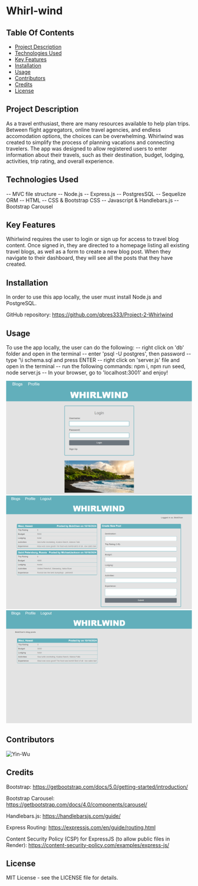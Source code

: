 # Whirl-wind

## Table Of Contents

- [Project Description](#projectdescription)
- [Technologies Used](#technologiesused)
- [Key Features](#keyfeatures)
- [Installation](#installation)
- [Usage](#usage)
- [Contributors](#contributors) 
- [Credits](#credits)
- [License](#license)

## Project Description

As a travel enthusiast, there are many resources available to help plan trips. Between flight aggregators, online travel agencies, and endless accomodation options, the choices can be overwhelming. Whirlwind was created to simplify the process of planning vacations and connecting travelers. The app was designed to allow registered users to enter information about their travels, such as their destination, budget, lodging, activities, trip rating, and overall experience. 

## Technologies Used

-- MVC file structure
-- Node.js
-- Express.js
-- PostgresSQL
-- Sequelize ORM
-- HTML
-- CSS & Bootstrap CSS
-- Javascript & Handlebars.js
-- Bootstrap Carousel

## Key Features

Whirlwind requires the user to login or sign up for access to travel blog content. Once signed in, they are directed to a homepage listing all existing travel blogs, as well as a form to create a new blog post. When they navigate to their dashboard, they will see all the posts that they have created.

## Installation

In order to use this app locally, the user must install Node.js and PostgreSQL. 

GitHub repository:
https://github.com/qbres333/Project-2-Whirlwind

## Usage

To use the app locally, the user can do the following:
    -- right click on 'db' folder and open in the terminal
    -- enter 'psql -U postgres', then password
    -- type '\i schema.sql and press ENTER
    -- right click on 'server.js' file and open in the terminal
    -- run the following commands: npm i, npm run seed, node server.js
    -- In your browser, go to 'localhost:3001' and enjoy!

![login page](/img/homepage.png) 
![landing page after sign in](/img/blogs.png)
![profile](/img/profile.png)

## Contributors

![Yin-Wu](https://github.com/yinwu173)

## Credits

Bootstrap:
https://getbootstrap.com/docs/5.0/getting-started/introduction/

Bootstrap Carousel:
https://getbootstrap.com/docs/4.0/components/carousel/

Handlebars.js:
https://handlebarsjs.com/guide/

Express Routing:
https://expressjs.com/en/guide/routing.html

Content Security Policy (CSP) for ExpressJS (to allow public files in Render):
https://content-security-policy.com/examples/express-js/

## License

MIT License - see the LICENSE file for details.
